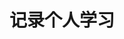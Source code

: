 # 记录个人学习

<!-- # 记录个人学习

## 2022-10-10

#### 红宝书

#### 24章 网络请求与远程资源 - Fetch API

#### 24章 Beacon API

#### 24章 Web Socket

## 2022-10-11

#### 红宝书

#### 24章 网络请求与远程资源 - 安全

#### 25章 客户端存储

- cookie
  - 限制cookie的构成
  - JavaScript中的cookie
  - 子cookie
  - 使用cookie的注意事项
- IndexedDB
  - 数据库
  - 对象存储
  - 事务
  - 插入对象
  - 通过游标查询
  - 键范围
  - 设置游标方向
  - 索引
  - 并发问题
  - 限制

- 26章 模块 - 全

## 2022-10-12

#### 27章 工作者线程

- ###### 工作者线程简介

- ###### 工作者线程与线程

- 工作者线程类型

  - 专用工作者线程
  - 共享工作者线程
  - 服务工作者线程

## 2022-10-13

#### 28章 最佳实践

- ###### 可维护性

## 2022-10-14

#### 28章 最佳实践

- ###### 性能

## 2022-10-15

你不知道的JavaScript-上卷

- ###### 第1章 作用域是什么

- 第2章 词法作用域

- 第3章 函数作用域和块级作用域

- 第4章 提升

## 2022-10-16

你不知道的JavaScript-上卷

- 第5章 作用域和闭包

## 2022-10-17

你不知道的JavaScript-上卷

- 关于this
- this的全面解析

## 2022-10-18

你不知道的JavaScript-上卷

- 对象

## 2022-10-21

你不知道的JavaScript-上卷

- 混合对象"类"

## 2022-10-22

你不知道的JavaScript-上卷

- 原型

## 2022-10-23

你不知道的JavaScript-上卷

- 行为委托
- ES6中的class

## 2022-10-24

你不知道的JavaScript-中卷

- 类型
- 值
- 原生函数

## 2022-10-25

你不知道的JavaScript-中卷

- 强制类型转换

## 2022-10-27

你不知道的JavaScript-中卷

- 语法

## 2022-10-27

你不知道的JavaScript-中卷

- 语法

## 2022-10-28

你不知道的JavaScript-中卷

- 异步：现在与将来

## 2022-10-29

新增了个人简历

## 2022-10-30

你不知道的JavaScript-中卷

- 回调

## 2022-10-31

你不知道的JavaScript-中卷

- promise

## 2022-11-2

你不知道的JavaScript-中卷

- 生成器

### 2022-11-4

你不知道的JavaScript-中卷

- 程序性能
- 性能测试与调优 -->
